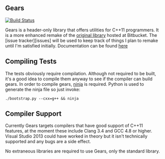 ## Gears

[![Build Status](https://travis-ci.org/Rapptz/Gears.png?branch=master)](https://travis-ci.org/Rapptz/Gears)

Gears is a header-only library that offers utilities for C++11 programmers. It is a more enhanced remake of
the [original library][orig] hosted at Bitbucket. The [issue tracker][issues] will be used to keep track of things
I plan to remake until I'm satisfied initially. Documentation can be found [here][docs]

## Compiling Tests

The tests obviously require compilation. Although not required to be built, it's a good idea to compile them anyway to
see if the compiler can build gears. In order to compile gears, [ninja][ninja] is required.
Python is used to generate the ninja file so just invoke:

    ./bootstrap.py --cxx=g++ && ninja

## Compiler Support

Currently Gears targets compilers that have good support of C++11 features, at the moment these include Clang 3.4 and GCC 4.8
or higher. Visual Studio 2013 could have worked in theory but it isn't technically supported and any bugs are a side effect.

No extraneous libraries are required to use Gears, only the standard library.


[orig]: https://bitbucket.org/Rapptz/gears
[issue]: https://github.com/Rapptz/Gears/issues?milestone=1&state=open
[docs]: http://rapptz.github.io/Gears/docs/
[ninja]: https://github.com/martine/ninja
